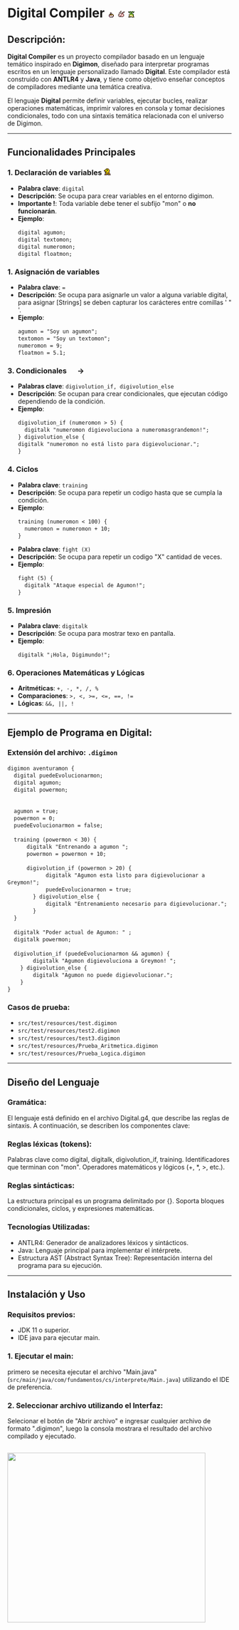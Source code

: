 # Digital Compiler   <img height="16" src="imagenes/tsunomon.png" width="16"/> <img height="16" src="imagenes/koromon.png" width="16"/> <img height="16" src="imagenes/tanemon.png" width="16"/>

## Descripción:

**Digital Compiler** es un proyecto compilador basado 
en un lenguaje temático inspirado en **Digimon**, 
diseñado para interpretar programas escritos en un 
lenguaje personalizado llamado **Digital**. 
Este compilador está construido con **ANTLR4** y **Java**, 
y tiene como objetivo enseñar conceptos de compiladores 
mediante una temática creativa.

El lenguaje **Digital** permite definir variables, ejecutar bucles, realizar operaciones matemáticas, imprimir valores en consola y tomar decisiones condicionales, todo con una sintaxis temática relacionada con el universo de Digimon.

---

## Funcionalidades Principales

### 1. **Declaración de variables** <img height="16" src="imagenes/agumon2.png" width="16"/>
- **Palabra clave**: `digital`
- **Descripción**: Se ocupa para crear variables en el entorno digimon.
- **Importante !**: Toda variable debe tener el subfijo "mon" o **no funcionarán**.
- **Ejemplo**:
  ```text
  digital agumon;
  digital textomon;
  digital numeromon;
  digital floatmon;

### 1. **Asignación de variables** <img height="16" src="imagenes/gabumon2.png" width="16"/>
- **Palabra clave**: `=`
- **Descripción**: Se ocupa para asignarle un valor a alguna variable digital, para asignar [Strings] se deben capturar los carácteres entre comillas ' " '.
- **Ejemplo**:
  ```text
  agumon = "Soy un agumon";
  textomon = "Soy un textomon";
  numeromon = 9;
  floatmon = 5.1;

### 3. **Condicionales** <img height="16" src="imagenes/patamon.png" width="16"/> -> <img height="16" src="imagenes/angemon.png" width="16"/>
- **Palabras clave**: `digivolution_if, digivolution_else`
- **Descripción**: Se ocupan para crear condicionales, que ejecutan código dependiendo de la condición.
- **Ejemplo**:
  ```text
  digivolution_if (numeromon > 5) {
    digitalk "numeromon digievoluciona a numeromasgrandemon!";
  } digivolution_else {
  digitalk "numeromon no está listo para digievolucionar.";
  }

### 4. **Ciclos** <img height="16" src="imagenes/bakemon.png" width="16"/>  <img height="16" src="imagenes/bakemon2.png" width="16"/> <img height="16" src="imagenes/bakemon3.png" width="16"/>
- **Palabra clave**: `training `
- **Descripción**: Se ocupa para repetir un codigo hasta que se cumpla la condición.
- **Ejemplo**:
  ```text
  training (numeromon < 100) {
    numeromon = numeromon + 10;
  }

- **Palabra clave**: `fight (X)`
- **Descripción**: Se ocupa para repetir un codigo "X" cantidad de veces.
- **Ejemplo**:
  ```text
  fight (5) {
    digitalk "Ataque especial de Agumon!";
  }

### 5. **Impresión** <img height="16" src="imagenes/talk.png" width="16"/>  <img height="16" src="imagenes/drimogemon.png" width="16"/> 
- **Palabra clave**: `digitalk `
- **Descripción**: Se ocupa para mostrar texo en pantalla.
- **Ejemplo**:
  ```text
  digitalk "¡Hola, Digimundo!";

### 6. **Operaciones Matemáticas y Lógicas** <img height="16" src="imagenes/angemon.png" width="16"/>
- **Aritméticas**: `+, -, *, /, % `
- **Comparaciones**: `>, <, >=, <=, ==, != `
- **Lógicas**: `&&, ||, ! `

---
## Ejemplo de Programa en Digital:

### Extensión del archivo: `.digimon`

    digimon aventuramon {
      digital puedeEvolucionarmon;
      digital agumon;
      digital powermon;
      

      agumon = true;
      powermon = 0;
      puedeEvolucionarmon = false;

      training (powermon < 30) {
          digitalk "Entrenando a agumon ";
          powermon = powermon + 10;

          digivolution_if (powermon > 20) {
                digitalk "Agumon esta listo para digievolucionar a Greymon!";
                puedeEvolucionarmon = true;
            } digivolution_else {
                digitalk "Entrenamiento necesario para digievolucionar.";
            }
      }

      digitalk "Poder actual de Agumon: " ;
      digitalk powermon;

      digivolution_if (puedeEvolucionarmon && agumon) {
            digitalk "Agumon digievoluciona a Greymon! ";
        } digivolution_else {
            digitalk "Agumon no puede digievolucionar.";
        }
    }

### Casos de prueba: 
- `src/test/resources/test.digimon`
- `src/test/resources/test2.digimon`
- `src/test/resources/test3.digimon`
- `src/test/resources/Prueba_Aritmetica.digimon`
- `src/test/resources/Prueba_Logica.digimon`

---
## Diseño del Lenguaje <img height="16" src="imagenes/drimogemon.png" width="16"/>

### Gramática:
El lenguaje está definido en el archivo Digital.g4, que describe las reglas de sintaxis. A continuación, se describen los componentes clave:

### Reglas léxicas (tokens):

Palabras clave como digital, digitalk, digivolution_if, training.
Identificadores que terminan con "mon".
Operadores matemáticos y lógicos (+, *, >, etc.).

### Reglas sintácticas:

La estructura principal es un programa delimitado por {}.
Soporta bloques condicionales, ciclos, y expresiones matemáticas.

### Tecnologías Utilizadas:
- ANTLR4: Generador de analizadores léxicos y sintácticos.
- Java: Lenguaje principal para implementar el intérprete.
- Estructura AST (Abstract Syntax Tree): Representación interna del programa para su ejecución.

---
## Instalación y Uso <img height="16" src="imagenes/andromon.png" width="16"/>
### Requisitos previos:

- JDK 11 o superior.
- IDE java para ejecutar main.

### 1. Ejecutar el main:
primero se necesita ejecutar el archivo "Main.java" (`src/main/java/com/fundamentos/cs/interprete/Main.java`) utilizando el IDE de preferencia.

### 2. Seleccionar archivo utilizando el Interfaz:

Selecionar el botón de "Abrir archivo" e ingresar cualquier archivo de formato ".digimon", luego la consola mostrara el resultado del archivo compilado y ejecutado.


## <img height="381" src="imagenes/interfaz.png" width="445"/>



